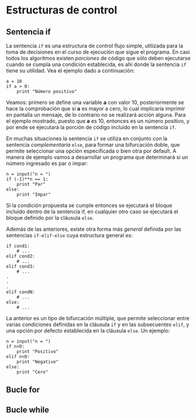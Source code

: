 # Estructuras de control

## Sentencia if

La sentencia `if` es una estructura de control flujo simple, utilizada para la toma 
de decisiones en el curso de ejecución que sigue el programa. En casi todos los algoritmos 
existen *porciones* de código que sólo deben ejecutarse cuando se cumpla una condición 
establecida, es ahí donde la sentencia `if` tiene su utilidad. Vea el ejemplo dado 
a continuación:

	a = 10
	if a > 0:
	    print "Número positivo"

Veamos: primero se define una variable **a** con valor 10, posteriormente se hace la 
comprobación que si **a** es mayor a cero, lo cual implicaría imprimir en pantalla 
un mensaje, de lo contrario no se realizará acción alguna. Para el ejemplo mostrado, 
puesto que **a** es 10, entonces es un número positivo, y por ende se ejecutará la 
porción de código incluido en la sentencia `if`.

En muchas situaciones la sentencia `if` se utiliza en conjunto con la sentencia 
*complementaria* `else`, para formar una bifurcación doble, que permite seleccionar 
una opción especificada o bien otra por default. A manera de ejemplo vamos a desarrollar 
un programa que determinará si un número ingresado es par o impar:

	n = input("n = ")
	if (-1)**n == 1:
	    print "Par"
	else:
	    print "Impar"

Si la condición propuesta se cumple entonces se ejecutará el bloque incluido dentro de la 
sentencia if, en cualquier otro caso se ejecutará el bloque definido por la cláusula `else`.

Además de las anteriores, existe otra forma más *general* definida por las sentencias 
`if-elif-else` cuya estructura general es:

	if cond1:
	    # ... 
	elif cond2:
	    # ...
	elif cond3:
	    # ...
	.
	.
	.
	elif condN:
	    # ...
	else:
	    # ...

La anterior es un tipo de bifurcación múltiple, que permite seleccionar entre varias 
condiciones definidas en la cláusula `if` y en las subsecuentes `elif`, y una 
opción por defecto establecida en la cláusula `else`. Un ejemplo: 

	n = input("n = ")
	if n>0:
	    print "Positivo"
	elif n<0:
	    print "Negativo"
	else:
	    print "Cero"


## Bucle for


## Bucle while
